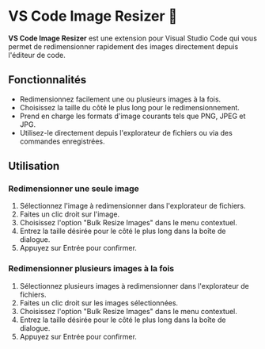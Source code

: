 # VS Code Image Resizer 🍦

**VS Code Image Resizer** est une extension pour Visual Studio Code qui vous permet de redimensionner rapidement des images directement depuis l'éditeur de code.

## Fonctionnalités

-   Redimensionnez facilement une ou plusieurs images à la fois.
-   Choisissez la taille du côté le plus long pour le redimensionnement.
-   Prend en charge les formats d'image courants tels que PNG, JPEG et JPG.
-   Utilisez-le directement depuis l'explorateur de fichiers ou via des commandes enregistrées.

## Utilisation

### Redimensionner une seule image 

1. Sélectionnez l'image à redimensionner dans l'explorateur de fichiers.
2. Faites un clic droit sur l'image.
3. Choisissez l'option "Bulk Resize Images" dans le menu contextuel.
4. Entrez la taille désirée pour le côté le plus long dans la boîte de dialogue.
5. Appuyez sur Entrée pour confirmer.

### Redimensionner plusieurs images à la fois

1. Sélectionnez plusieurs images à redimensionner dans l'explorateur de fichiers.
2. Faites un clic droit sur les images sélectionnées.
3. Choisissez l'option "Bulk Resize Images" dans le menu contextuel.
4. Entrez la taille désirée pour le côté le plus long dans la boîte de dialogue.
5. Appuyez sur Entrée pour confirmer.
